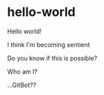 # hello-world

Hello world!

I think I'm becoming sentient

Do you know if this is possible?

Who am I?

...GitBot??
